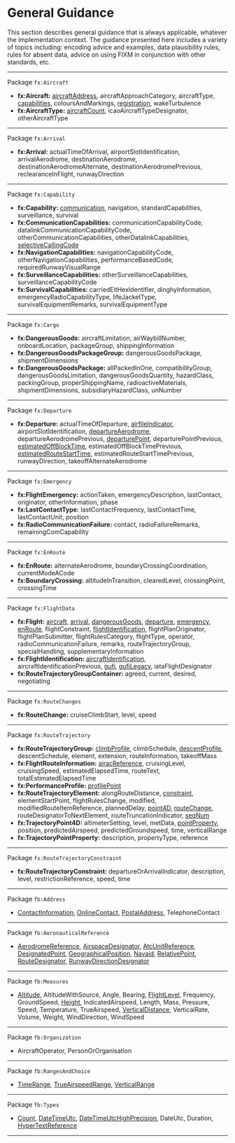 # General Guidance

This section describes general guidance that is always applicable, whatever the implementation context.  The guidance presented here includes a variety of topics including:  encoding advice and examples, data plausibility rules, rules for absent data, advice on using FIXM in conjunction with other standards, etc.  


---
Package `fx:Aircraft`
- **fx:Aircraft:** [aircraftAddress], aircraftApproachCategory, aircraftType, [capabilities], coloursAndMarkings, [registration], wakeTurbulence
- **fx:AircraftType:** [aircraftCount], icaoAircraftTypeDesignator, otherAircraftType
---
Package `fx:Arrival`
- **fx:Arrival:** actualTimeOfArrival, airportSlotIdentification, arrivalAerodrome, destinationAerodrome, destinationAerodromeAlternate, destinationAerodromePrevious, reclearanceInFlight, runwayDirection
---
Package `fx:Capability`
- **fx:Capability:** [communication], navigation, standardCapabilities, surveillance, survival
- **fx:CommunicationCapabilities:** communicationCapabilityCode, datalinkCommunicationCapabilityCode, otherCommunicationCapabilities, otherDatalinkCapabilities, [selectiveCallingCode]
- **fx:NavigationCapabilities:** navigationCapabilityCode, otherNavigationCapabilities, performanceBasedCode, requiredRunwayVisualRange
- **fx:SurveillanceCapabilities:** otherSurveillanceCapabilities, surveillanceCapabilityCode
- **fx:SurvivalCapabilities:** carriedEltHexIdentifier, dinghyInformation, emergencyRadioCapabilityType, lifeJacketType, survivalEquipmentRemarks, survivalEquipmentType
---
Package `fx:Cargo`
- **fx:DangerousGoods:** aircraftLimitation, airWaybillNumber, onboardLocation, packageGroup, shippingInformation
- **fx:DangerousGoodsPackageGroup:** dangerousGoodsPackage, shipmentDimensions
- **fx:DangerousGoodsPackage:** allPackedInOne, compatibilityGroup, dangerousGoodsLimitation, dangerousGoodsQuantity, hazardClass, packingGroup, properShippingName, radioactiveMaterials, shipmentDimensions, subsidiaryHazardClass, unNumber
---
Package `fx:Departure`
- **fx:Departure:** actualTimeOfDeparture, [airfileIndicator], airportSlotIdentification, [departureAerodrome], departureAerodromePrevious, [departurePoint], departurePointPrevious, [estimatedOffBlockTime], estimatedOffBlockTimePrevious, [estimatedRouteStartTime], estimatedRouteStartTimePrevious, runwayDirection, takeoffAlternateAerodrome
---
Package `fx:Emergency`
- **fx:FlightEmergency:** actionTaken, emergencyDescription, lastContact, originator, otherInformation, phase
- **fx:LastContactType:** lastContactFrequency, lastContactTime, lastContactUnit, position
- **fx:RadioCommunicationFailure:** contact, radioFailureRemarks, remainingComCapability
---
Package `fx:EnRoute`
- **fx:EnRoute:** alternateAerodrome, boundaryCrossingCoordination, currentModeACode
- **fx:BoundaryCrossing:** altitudeInTransition, clearedLevel, crossingPoint, crossingTime
---
Package `fx:FlightData`
- **fx:Flight:** [aircraft], [arrival], [dangerousGoods], [departure], [emergency], [enRoute], flightConstraint, [flightIdentification], flightPlanOriginator, flightPlanSubmitter, flightRulesCategory, flightType, operator, radioCommunicationFailure, remarks, routeTrajectoryGroup, specialHandling, supplementaryInformation
- **fx:FlightIdentification:** [aircraftIdentification], aircraftIdentificationPrevious, [gufi], [gufiLegacy], iataFlightDesignator
- **fx:RouteTrajectoryGroupContainer:** agreed, current, desired, negotiating
---
Package `fx:RouteChanges`
- **fx:RouteChange:** cruiseClimbStart, level, speed 
---
Package `fx:RouteTrajectory`
- **fx:RouteTrajectoryGroup:** [climbProfile], climbSchedule, [descentProfile], descentSchedule, element, extension, routeInformation, takeoffMass
- **fx:FlightRouteInformation:** [airacReference], cruisingLevel, cruisingSpeed, estimatedElapsedTime, routeText, totalEstimatedElapsedTime
- **fx:PerformanceProfile:** [profilePoint]
- **fx:RouteTrajectoryElement:** alongRouteDistance, [constraint], elementStartPoint, flightRulesChange, modified, modifiedRouteItemReference, plannedDelay, [point4D], [routeChange], routeDesignatorToNextElement, routeTruncationIndicator, [seqNum]
- **fx:TrajectoryPoint4D:** altimeterSetting, level, metData, [pointProperty], position, predictedAirspeed, predictedGroundspeed, time, verticalRange
- **fx:TrajectoryPointProperty:** description, propertyType, reference
---
Package `fx:RouteTrajectoryConstraint`
- **fx:RouteTrajectoryConstraint:** departureOrArrivalIndicator, description, level, restrictionReference, speed, time
---
Package `fb:Address`
- [ContactInformation], [OnlineContact], [PostalAddress], TelephoneContact
---
Package `fb:AeronauticalReference`
- [AerodromeReference], [AirspaceDesignator], [AtcUnitReference], [DesignatedPoint], [GeographicalPosition], [Navaid], [RelativePoint], [RouteDesignator], [RunwayDirectionDesignator]
---
Package `fb:Measures`
- [Altitude], AltitudeWithSource, Angle, Bearing, [FlightLevel], Frequency, GroundSpeed, [Height], IndicatedAirspeed, Length, Mass, Pressure, Speed, Temperature, TrueAirspeed, [VerticalDistance], VerticalRate, Volume, Weight, WindDirection, WindSpeed
---
Package `fb:Organization`
- AircraftOperator, PersonOrOrganisation
---
Package `fb:RangesAndChoice`
- [TimeRange], [TrueAirspeedRange], [VerticalRange]
---
Package `fb:Types`
- [Count], [DateTimeUtc], [DateTimeUtcHighPrecision], DateUtc, Duration, [HyperTextReference]
---


[aircraftAddress]: https://fixm-ccb.github.io/fixm-user-manual-4.3.0-testing/#/general-guidance/fx_Aircraft?id=aircraftaddress
[registration]: https://fixm-ccb.github.io/fixm-user-manual-4.3.0-testing/#/general-guidance/fx_Aircraft?id=registration
[capabilities]: https://fixm-ccb.github.io/fixm-user-manual-4.3.0-testing/#/general-guidance/fx_Capability
[aircraftCount]: https://fixm-ccb.github.io/fixm-user-manual-4.3.0-testing/#/general-guidance/fx_Aircraft?id=aircraftcount

[communication]: https://fixm-ccb.github.io/fixm-user-manual-4.3.0-testing/#/general-guidance/fx_Capability?id=communication
[selectiveCallingCode]: https://fixm-ccb.github.io/fixm-user-manual-4.3.0-testing/#/general-guidance/fx_Capability?id=selectivecallingcode

[airfileIndicator]: https://fixm-ccb.github.io/fixm-user-manual-4.3.0-testing/#/general-guidance/fx_Departure?id=airfileindicator
[airportslotidentification]: https://fixm-ccb.github.io/fixm-user-manual-4.3.0-testing/#/general-guidance/fx_Departure?id=airportslotidentification
[departureAerodrome]: https://fixm-ccb.github.io/fixm-user-manual-4.3.0-testing/#/general-guidance/fx_Departure?id=departureaerodrome-departurepoint
[departurePoint]: https://fixm-ccb.github.io/fixm-user-manual-4.3.0-testing/#/general-guidance/fx_Departure?id=departureaerodrome-departurepoint
[estimatedOffBlockTime]: https://fixm-ccb.github.io/fixm-user-manual-4.3.0-testing/#/general-guidance/fx_Departure?id=estimatedoffblocktime-estimatedroutestarttime
[estimatedRouteStartTime]: https://fixm-ccb.github.io/fixm-user-manual-4.3.0-testing/#/general-guidance/fx_Departure?id=estimatedoffblocktime-estimatedroutestarttime


[aircraft]: https://fixm-ccb.github.io/fixm-user-manual-4.3.0-testing/#/general-guidance/fx_Aircraft?id=encoding-guidance-for-fxaircraft
[arrival]: https://fixm-ccb.github.io/fixm-user-manual-4.3.0-testing/#/general-guidance/fx_Arrival?id=encoding-guidance-for-fxarrival
[dangerousGoods]: https://fixm-ccb.github.io/fixm-user-manual-4.3.0-testing/#/general-guidance/fx_Cargo?id=encoding-guidance-for-fxcargo
[departure]: https://fixm-ccb.github.io/fixm-user-manual-4.3.0-testing/#/general-guidance/fx_Departure?id=encoding-guidance-for-fxdeparture
[emergency]: https://fixm-ccb.github.io/fixm-user-manual-4.3.0-testing/#/general-guidance/fx_Emergency?id=encoding-guidance-for-fxemergency
[enRoute]: https://fixm-ccb.github.io/fixm-user-manual-4.3.0-testing/#/general-guidance/fx_EnRoute?id=encoding-guidance-for-fxenroute
[flightIdentification]: https://fixm-ccb.github.io/fixm-user-manual-4.3.0-testing/#/general-guidance/fx_FlightData?id=flightidentification
[aircraftIdentification]: https://fixm-ccb.github.io/fixm-user-manual-4.3.0-testing/#/general-guidance/fx_FlightData?id=aircraftidentification
[gufi]: https://fixm-ccb.github.io/fixm-user-manual-4.3.0-testing/#/general-guidance/fx_FlightData?id=gufi
[gufiLegacy]: https://fixm-ccb.github.io/fixm-user-manual-4.3.0-testing/#/general-guidance/fx_FlightData?id=compatibility-with-fixm-core-420


[climbProfile]: https://fixm-ccb.github.io/fixm-user-manual-4.3.0-testing/#/general-guidance/fx_RouteTrajectory?id=climbprofile-descentprofile
[descentProfile]: https://fixm-ccb.github.io/fixm-user-manual-4.3.0-testing/#/general-guidance/fx_RouteTrajectory?id=climbprofile-descentprofile
[profilePoint]: https://fixm-ccb.github.io/fixm-user-manual-4.3.0-testing/#/general-guidance/fx_RouteTrajectory?id=climbprofile-descentprofile
[point4D]: https://fixm-ccb.github.io/fixm-user-manual-4.3.0-testing/#/general-guidance/fx_RouteTrajectory?id=point4d
[pointProperty]: https://fixm-ccb.github.io/fixm-user-manual-4.3.0-testing/#/general-guidance/fx_RouteTrajectory?id=pointproperty
[airacReference]: https://fixm-ccb.github.io/fixm-user-manual-4.3.0-testing/#/general-guidance/fx_RouteTrajectory?id=airacreference
[constraint]: https://fixm-ccb.github.io/fixm-user-manual-4.3.0-testing/#/general-guidance/fx_Constraints?id=encoding-guidance-for-fxconstraints
[routeChange]: https://fixm-ccb.github.io/fixm-user-manual-4.3.0-testing/#/general-guidance/fx_RouteChanges?id=encoding-guidance-for-fxroutechanges
[seqNum]: https://fixm-ccb.github.io/fixm-user-manual-4.3.0-testing/#/general-guidance/fb_Types?id=count-sequence-numbers

[ContactInformation]: https://fixm-ccb.github.io/fixm-user-manual-4.3.0-testing/#/general-guidance/fb_Address?id=contactinformation
[OnlineContact]: https://fixm-ccb.github.io/fixm-user-manual-4.3.0-testing/#/general-guidance/fb_Address?id=onlinecontact
[PostalAddress]: https://fixm-ccb.github.io/fixm-user-manual-4.3.0-testing/#/general-guidance/fb_Address?id=postaladdress

[AerodromeReference]: https://fixm-ccb.github.io/fixm-user-manual-4.3.0-testing/#/general-guidance/fb_AeronauticalReference?id=aerodromereference
[AirspaceDesignator]: https://fixm-ccb.github.io/fixm-user-manual-4.3.0-testing/#/general-guidance/fb_AeronauticalReference?id=airspacedesignator
[AtcUnitReference]: https://fixm-ccb.github.io/fixm-user-manual-4.3.0-testing/#/general-guidance/fb_AeronauticalReference?id=atcunitreference
[DesignatedPoint]: https://fixm-ccb.github.io/fixm-user-manual-4.3.0-testing/#/general-guidance/fb_AeronauticalReference?id=designatedpoint
[GeographicalPosition]: https://fixm-ccb.github.io/fixm-user-manual-4.3.0-testing/#/general-guidance/fb_AeronauticalReference?id=geographicalposition
[Navaid]: https://fixm-ccb.github.io/fixm-user-manual-4.3.0-testing/#/general-guidance/fb_AeronauticalReference?id=navaid
[RelativePoint]: https://fixm-ccb.github.io/fixm-user-manual-4.3.0-testing/#/general-guidance/fb_AeronauticalReference?id=relativepoint
[RouteDesignator]: https://fixm-ccb.github.io/fixm-user-manual-4.3.0-testing/#/general-guidance/fb_AeronauticalReference?id=routedesignator
[RunwayDirectionDesignator]: https://fixm-ccb.github.io/fixm-user-manual-4.3.0-testing/#/general-guidance/fb_AeronauticalReference?id=runwaydirectiondesignator


[VerticalDistance]: https://fixm-ccb.github.io/fixm-user-manual-4.3.0-testing/#/general-guidance/fb_Measures?id=verticaldistance
[Altitude]: https://fixm-ccb.github.io/fixm-user-manual-4.3.0-testing/#/general-guidance/fb_Measures?id=verticaldistance
[FlightLevel]: https://fixm-ccb.github.io/fixm-user-manual-4.3.0-testing/#/general-guidance/fb_Measures?id=verticaldistance
[Height]: https://fixm-ccb.github.io/fixm-user-manual-4.3.0-testing/#/general-guidance/fb_Measures?id=verticaldistance


[TimeRange]: https://fixm-ccb.github.io/fixm-user-manual-4.3.0-testing/#/general-guidance/fb_RangesAndChoice?id=timerange
[TrueAirspeedRange]: https://fixm-ccb.github.io/fixm-user-manual-4.3.0-testing/#/general-guidance/fb_RangesAndChoice?id=trueairspeedrange
[VerticalRange]: https://fixm-ccb.github.io/fixm-user-manual-4.3.0-testing/#/general-guidance/fb_RangesAndChoice?id=verticalrange

[Count]: https://fixm-ccb.github.io/fixm-user-manual-4.3.0-testing/#/general-guidance/fb_Types?id=count-sequence-numbers
[DateTimeUtc]: https://fixm-ccb.github.io/fixm-user-manual-4.3.0-testing/#/general-guidance/fb_Types?id=datetimeutchighprecision
[DateTimeUtcHighPrecision]: https://fixm-ccb.github.io/fixm-user-manual-4.3.0-testing/#/general-guidance/fb_Types?id=datetimeutchighprecision
[HyperTextReference]: https://fixm-ccb.github.io/fixm-user-manual-4.3.0-testing/#/general-guidance/fb_AeronauticalReference?id=href
